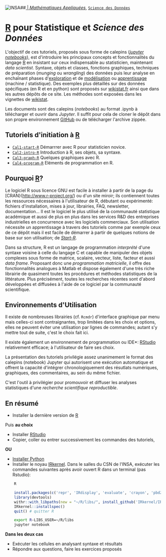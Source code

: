 
##<a href="http://www.insa-toulouse.fr/" ><img src="http://www.math.univ-toulouse.fr/~besse/Wikistat/Images/Logo_INSAvilletoulouse-RVB.png" style="float:left; max-width: 80px; display: inline" alt="INSA"/> |  [*Mathématiques Appliquées*](http://www.math.insa-toulouse.fr/fr/index.html), [`Science des Données`](http://www.math.insa-toulouse.fr/fr/enseignement.html) 

# [R](https://cran.r-project.org/) pour Statistique et *Science des Données*

L'objectif de ces tutoriels, proposés sous forme de calepins ([*jupyter notebooks*](http://jupyter.org/)), est d'introduire les principaux concepts et fonctionnalités du langage [R](https://cran.r-project.org/) en insistant sur ceux indispensable au statisticien, maintenant *data scientist*. Syntaxe, objets et classes, fonctions graphiques, techniques de préparation (*munging* ou *wrangling*) des données puis leur analyse en enchaînant phases d'[exploration](http://wikistat.fr/) et de [modélisation](http://wikistat.fr/) ou [apprentissage](http://wikistat.fr/) (machine / statistique). Des exemples plus détaillés sur des données spécifiques (en R et en python) sont proposés sur [wikistat.fr](http://wikistat.fr/) ainsi que dans les autres dépôts de ce site. Les méthodes sont exposées dans les vignettes de [wikistat](http://wikistat.fr/).

Les documents sont des calepins (*notebooks*) au format .ipynb à télécharger et ouvrir dans *Jupyter*. Il suffit pour cela de cloner le dépôt dans son propre environnement [GitHub](https://github.com/) ou de télécharger l'archive zippée.

## Tutoriels d'initiation à [R](https://cran.r-project.org/)
- [`Cal1-start-R`](https://github.com/wikistat/Intro-R/blob/master/cal1-start-R.ipynb) Démarrrer avec R pour statisticien novice.
- [`Cal2-intro-R`](https://github.com/wikistat/Intro-R/blob/master/cal2-intro-R.ipynb) Introduction à R, ses objets, sa syntaxe.
- [`Cal3-graph-R`](https://github.com/wikistat/Intro-R/blob/master/cal3-graph-R.ipynb) Quelques graphiques avec R.
- [`Cal4-program-R`](https://github.com/wikistat/Intro-R/blob/master/cal4-program-R.ipynb) Eléments de programmation en R.



## Pourquoi [R](http://www.r-project.org/)?

Le logiciel R sous licence GNU  est facile à installer à partir de la page du [CRAN}(http://www.r-project.org/) ou d'un site miroir; ils contiennent toutes les ressources nécessaires à l'utilisateur de R, débutant ou expérimenté: fichiers d'installation, mises à jour, librairies, FAQ, newsletter, documentation... Il est le logiciel le plus utilisé de la communauté statistique académique et aussi de plus en plus dans les services R&D des entreprises industrielles en concurrence avec les logiciels commerciaux. Son utilisation nécessite un apprentissage à travers des tutoriels comme par exemple ceux de ce dépôt mais il est facile de démarrer à partir de quelques notions de base sur son utilisation;  de [*Start-R*](https://github.com/wikistat/Intro-R/blob/master/cal1-start-R.ipynb).

Dans sa structure, R est un langage de programmation *interprété*  d'une syntaxe voisine à celle du langage C et capable de manipuler des objets complexes sous forme de matrice, scalaire, vecteur, liste, facteur et aussi *data frame*. Proposant donc une *programmation matricielle*, il offre des fonctionnalités analogues à Matlab et dispose également d'une très riche librairie de quasiment toutes les procédures et méthodes statistiques de la littérature. Plus précisément, toutes les recherches récentes sont d'abord développées et diffusées à l'aide de ce logiciel par la communauté scientifique.

## Environnements d'Utilisation
Il existe de nombreuses librairies (cf. `Rcmdr`) d'interface graphique par menu mais celles-ci sont contraignantes, trop limitées dans les choix et options, elles ne peuvent éviter une utilisation par lignes de commandes; autant s'y mettre tout de suite, c'est le choix fait ici. 

Il existe également un environnement de programmation ou IDE*: [RStudio](http://www.rstudio.com/) relativement efficace; à l'utilisateur de faire ses choix. 

La présentation des tutoriels privilégie assez unanimement le format des calepins (notebook) Jupyter qui autorisent une exécution automatique et offrent la capacité d'intégrer chronologiquement des résutlats numériques, graphiques, des commentaires, au sein du même fichier.

C'est l'outil à privilégier pour promouvoir et diffuser les analyses statistiques d'une *recherche scientifique reproductible*.

## En résumé
- Installer la dernière version de [R](https://cran.r-project.org/)

Puis **au choix**

- Installer [RStudio](http://www.rstudio.com/)
- Copier, coller ou entrer successivement les commandes des tutoriels, 

**OU**

- [Installer Python](http://localhost:8888/notebooks/Intro-Python/Cal1-introPython.ipynb)
- Installer le noyau [IRkernel](https://irkernel.github.io/installation/). Dans le salles du CSN de l'INSA, exécuter les commandes suivantes après avoir ouvert R dans un terminal (pas Rstudio):
```bash
    R
```
```R
    install.packages(c('repr', 'IRdisplay', 'evaluate', 'crayon', 'pbdZMQ', 'devtools', 'uuid', 'digest'))
    library(devtools)
    withr::with_libpaths(new = "~/R/libs/", install_github('IRkernel/IRkernel'))
    IRkernel::installspec()
    quit() # quitter R
```
```bash
    export R-LIBS_USER=~/R/libs
    jupyter notebook
```

**Dans les deux cas**

- Exécuter les cellules en analysant syntaxe et résultats
- Répondre aux questions, faire les exercices proposés

